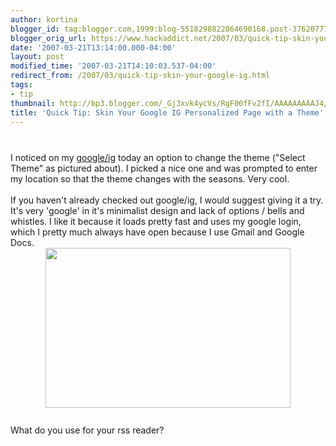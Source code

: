 ```yaml
---
author: kortina
blogger_id: tag:blogger.com,1999:blog-5518298822864690168.post-3762077768530652065
blogger_orig_url: https://www.hackaddict.net/2007/03/quick-tip-skin-your-google-ig.html
date: '2007-03-21T13:14:00.000-04:00'
layout: post
modified_time: '2007-03-21T14:10:03.537-04:00'
redirect_from: /2007/03/quick-tip-skin-your-google-ig.html
tags:
- tip
thumbnail: http://bp3.blogger.com/_Gj3xvk4ycVs/RgF00fFv2fI/AAAAAAAAAJ4/Mr2xiK9ccks/s72-c/ishot-2.jpg
title: 'Quick Tip: Skin Your Google IG Personalized Page with a Theme'
---
```


<a onblur="try {parent.deselectBloggerImageGracefully();} catch(e) {}" href="http://bp3.blogger.com/_Gj3xvk4ycVs/RgF00fFv2fI/AAAAAAAAAJ4/Mr2xiK9ccks/s1600-h/ishot-2.jpg"><img style="margin: 0px auto 10px; display: block; text-align: center; cursor: pointer;" src="http://bp3.blogger.com/_Gj3xvk4ycVs/RgF00fFv2fI/AAAAAAAAAJ4/Mr2xiK9ccks/s320/ishot-2.jpg" alt="" id="BLOGGER_PHOTO_ID_5044441502679292402" border="0" /></a><br />I noticed on my <a href="http://google.com/ig">google/ig</a> today an option to change the theme ("Select Theme" as pictured about).  I picked a nice one and was prompted to enter my location so that the theme changes with the seasons.  Very cool.<br /><br />If you haven't already checked out google/ig, I would suggest giving it a try.  It's very 'google' in it's minimalist design and lack of options / bells and whistles.  I like it because it loads pretty fast and uses my google login, which I pretty much always have open because I use Gmail and Google Docs.<br /><a onblur="try {parent.deselectBloggerImageGracefully();} catch(e) {}" href="http://bp1.blogger.com/_Gj3xvk4ycVs/RgF0p_Fv2eI/AAAAAAAAAJw/51CSoAYTT18/s1600-h/google-ig-theme.jpg"><img style="margin: 0px auto 10px; display: block; text-align: center; cursor: pointer; width: 392px; height: 256px;" src="http://bp1.blogger.com/_Gj3xvk4ycVs/RgF0p_Fv2eI/AAAAAAAAAJw/51CSoAYTT18/s320/google-ig-theme.jpg" alt="" id="BLOGGER_PHOTO_ID_5044441322290665954" border="0" /></a><br />What do you use for your rss reader?